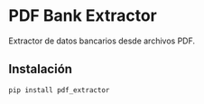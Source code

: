 # PDF Bank Extractor

Extractor de datos bancarios desde archivos PDF.

## Instalación

```bash
pip install pdf_extractor